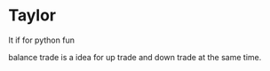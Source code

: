 Taylor
======

It if for python fun

balance trade is a idea for up trade and down trade at the same time.
